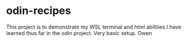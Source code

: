 # odin-recipes

This project is to demonstrate my WSL terminal and html abiltiies I have learned thus far in the odin project. Very basic setup. Owen